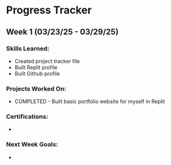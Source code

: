 # Progress Tracker

## Week 1 (03/23/25 - 03/29/25)
### Skills Learned:
- Created project tracker file
- Built Replit profile
- Built Github profile

### Projects Worked On:
- COMPLETED - Built basic portfolio website for myself in Replit

### Certifications:
- 

### Next Week Goals:
- 
